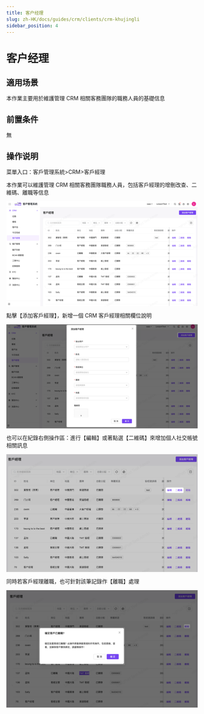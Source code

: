 ```yaml
---
title: 客户经理
slug: zh-HK/docs/guides/crm/clients/crm-khujingli
sidebar_position: 4
---
```



# 客户经理

## 適用场景

本作業主要用於維護管理 CRM 相關客務團隊的職務人員的基礎信息

## 前置条件

無

## 操作说明

菜單入口：客戶管理系統>CRM>客戶經理

本作業可以維護管理 CRM 相關客務團隊職務人員，包括客戶經理的增刪改查、二維碼、離職等信息

<img src="./assets/AFTMbVgjzod8Y3xVuUvcsd9vnEc.png" src-width="2840" src-height="1554" align="center"/>

點擊【添加客戶經理】，新增一個 CRM 客戶經理相關欄位說明

<img src="./assets/NFJLbPFJgoZHqwxLL5OcneMBnOg.png" src-width="2862" src-height="1560" align="center"/>

也可以在紀錄右側操作區：進行【編輯】或著點選【二維碼】來增加個人社交帳號相關訊息

<img src="./assets/TOiVbW8Exo6B0vx31DLc3KdrnBc.png" src-width="2304" src-height="1416" align="center"/>

同時若客戶經理離職，也可針對該筆記錄作【離職】處理

<img src="./assets/RDPwbP5xUoNgB3xV9kXcNV3gnTd.png" src-width="2360" src-height="1448" align="center"/>

